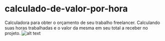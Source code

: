 # calculado-de-valor-por-hora
Calculadora para obter o orçamento de seu trabalho freelancer. Calculando suas horas trabalhadas e o valor da mesma em seu total a receber no projeto.
![alt text](https://github.com/[username]/[reponame]/blob/[branch]/image/logoC.png?raw=true)
